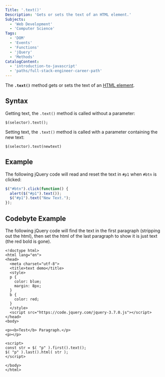```yaml
---
Title: '.text()'
Description: 'Gets or sets the text of an HTML element.'
Subjects:
  - 'Web Development'
  - 'Computer Science'
Tags:
  - 'DOM'
  - 'Events'
  - 'Functions'
  - 'jQuery'
  - 'Methods'
CatalogContent:
  - 'introduction-to-javascript'
  - 'paths/full-stack-engineer-career-path'
---
```


The **`.text()`** method gets or sets the text of an [HTML element](https://www.codecademy.com/resources/docs/html/elements).

## Syntax

Getting text, the `.text()` method is called without a parameter:

```pseudo
$(selector).text();
```

Setting text, the `.text()` method is called with a parameter containing the new text:

```pseudo
$(selector).text(newtext)
```

## Example

The following jQuery code will read and reset the text in `#p1` when `#btn` is clicked:

<!-- prettier-ignore -->
```js
$("#btn").click(function() {
  alert($("#p1").text());
  $("#p1").text("New Text.");
});
```
## Codebyte Example

The following jQuery code will find the text in the first paragraph (stripping out the html), then set the html of the last paragraph to show it is just text (the red bold is gone).

```codebyte/html
<!doctype html>
<html lang="en">
<head>
  <meta charset="utf-8">
  <title>text demo</title>
  <style>
  p {
    color: blue;
    margin: 8px;
  }
  b {
    color: red;
  }
  </style>
  <script src="https://code.jquery.com/jquery-3.7.0.js"></script>
</head>
<body>
 
<p><b>Test</b> Paragraph.</p>
<p></p>
 
<script>
const str = $( "p" ).first().text();
$( "p" ).last().html( str );
</script>
 
</body>
</html>
```